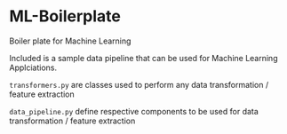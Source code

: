 # ML-Boilerplate

Boiler plate for Machine Learning

Included is a sample data pipeline that can be used for Machine Learning Applciations.

`transformers.py` are classes used to perform any data transformation / feature extraction

`data_pipeline.py` define respective components to be used for data transformation / feature extraction
